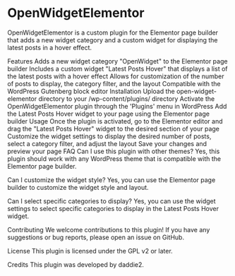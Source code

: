 # OpenWidgetElementor
OpenWidgetElementor is a custom plugin for the Elementor page builder that adds a new widget category and a custom widget for displaying the latest posts in a hover effect.

Features
Adds a new widget category "OpenWidget" to the Elementor page builder
Includes a custom widget "Latest Posts Hover" that displays a list of the latest posts with a hover effect
Allows for customization of the number of posts to display, the category filter, and the layout
Compatible with the WordPress Gutenberg block editor
Installation
Upload the open-widget-elementor directory to your /wp-content/plugins/ directory
Activate the OpenWidgetElementor plugin through the 'Plugins' menu in WordPress
Add the Latest Posts Hover widget to your page using the Elementor page builder
Usage
Once the plugin is activated, go to the Elementor editor and drag the "Latest Posts Hover" widget to the desired section of your page
Customize the widget settings to display the desired number of posts, select a category filter, and adjust the layout
Save your changes and preview your page
FAQ
Can I use this plugin with other themes?
Yes, this plugin should work with any WordPress theme that is compatible with the Elementor page builder.

Can I customize the widget style?
Yes, you can use the Elementor page builder to customize the widget style and layout.

Can I select specific categories to display?
Yes, you can use the widget settings to select specific categories to display in the Latest Posts Hover widget.

Contributing
We welcome contributions to this plugin! If you have any suggestions or bug reports, please open an issue on GitHub.

License
This plugin is licensed under the GPL v2 or later.

Credits
This plugin was developed by daddie2.